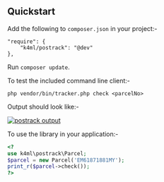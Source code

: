 ## Quickstart

Add the following to `composer.json` in your project:-

    "require": {
        "k4ml/postrack": "@dev"
    },

Run `composer update`.

To test the included command line client:-

    php vendor/bin/tracker.php check <parcelNo>

Output should look like:-

<a href="http://imgur.com/LSIeEeK"><img src="http://i.imgur.com/LSIeEeK.png" title="postrack output" /></a>

To use the library in your application:-

```php
<?
use k4ml\postrack\Parcel;
$parcel = new Parcel('EM61871881MY');
print_r($parcel->check());
?>
